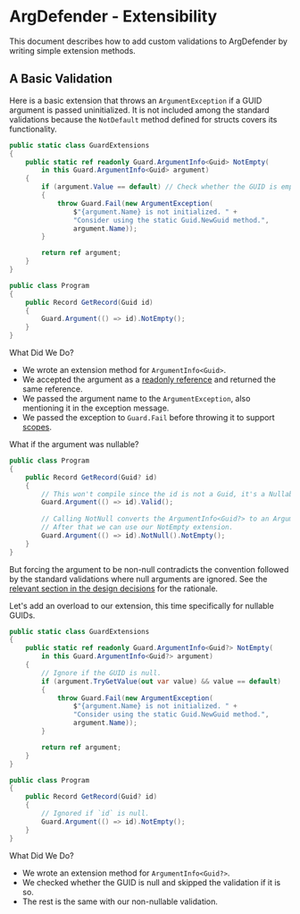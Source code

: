 # ArgDefender - Extensibility

This document describes how to add custom validations to ArgDefender by writing simple extension methods.

## A Basic Validation

Here is a basic extension that throws an `ArgumentException` if a GUID argument is passed
uninitialized. It is not included among the standard validations because the `NotDefault` method
defined for structs covers its functionality.

```c#
public static class GuardExtensions
{
    public static ref readonly Guard.ArgumentInfo<Guid> NotEmpty(
        in this Guard.ArgumentInfo<Guid> argument)
    {
        if (argument.Value == default) // Check whether the GUID is empty.
        {
            throw Guard.Fail(new ArgumentException(
                $"{argument.Name} is not initialized. " +
                "Consider using the static Guid.NewGuid method.",
                argument.Name));
        }

        return ref argument;
    }
}

public class Program
{
    public Record GetRecord(Guid id)
    {
        Guard.Argument(() => id).NotEmpty();
    }
}
```

What Did We Do?

* We wrote an extension method for `ArgumentInfo<Guid>`.
* We accepted the argument as a [readonly reference](#accepting-and-returning-the-argument-by-reference)
  and returned the same reference.
* We passed the argument name to the `ArgumentException`, also mentioning it in the exception message.
* We passed the exception to `Guard.Fail` before throwing it to support [scopes][1].

What if the argument was nullable?

```c#
public class Program
{
    public Record GetRecord(Guid? id)
    {
        // This won't compile since the id is not a Guid, it's a Nullable<Guid>.
        Guard.Argument(() => id).Valid();
    
        // Calling NotNull converts the ArgumentInfo<Guid?> to an ArgumentInfo<Guid>.
        // After that we can use our NotEmpty extension.
        Guard.Argument(() => id).NotNull().NotEmpty();
    }
}
```

But forcing the argument to be non-null contradicts the convention followed by the standard
validations where null arguments are ignored. See the [relevant section in the design decisions][2]
for the rationale.

Let's add an overload to our extension, this time specifically for nullable GUIDs.

```c#
public static class GuardExtensions
{
    public static ref readonly Guard.ArgumentInfo<Guid?> NotEmpty(
        in this Guard.ArgumentInfo<Guid?> argument)
    {
        // Ignore if the GUID is null.
        if (argument.TryGetValue(out var value) && value == default)
        {
            throw Guard.Fail(new ArgumentException(
                $"{argument.Name} is not initialized. " +
                "Consider using the static Guid.NewGuid method.",
                argument.Name));
        }

        return ref argument;
    }
}

public class Program
{
    public Record GetRecord(Guid? id)
    {
        // Ignored if `id` is null.
        Guard.Argument(() => id).NotEmpty();
    }
}
```

What Did We Do?

* We wrote an extension method for `ArgumentInfo<Guid?>`.
* We checked whether the GUID is null and skipped the validation if it is so.
* The rest is the same with our non-nullable validation.

[1]: design-decisions.md#guarding-scopes
[2]: design-decisions.md#optional-preconditions
